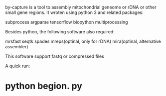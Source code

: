 by-capture is a tool to assembly mitochondrial geneome or rDNA or other small gene regions. 
It wroten using python 3 and related packages:

subprocess
argparse
tensorflow
biopython
multiprocessing


Besides python, the following software also required:

mrsfast
seqtk
spades
mreps(optinal, only for rDNA)
mira(optinal, alternative assembler)


This software support fastq or compressed files

A quick run:

# python begion. py 
